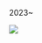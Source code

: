 <p>2023~</p>

<img src="https://skillicons.dev/icons?i=html,css,js,firebase,git,nodejs,wordpress,react,threejs,tailwind,express,vite,vercel,npm,astro,bootstrap,webpack,svelte" /> <br /><br />
